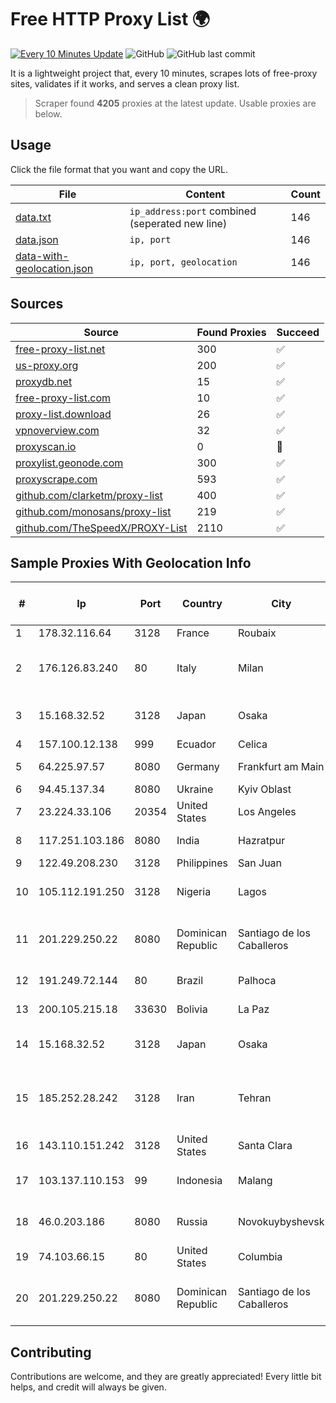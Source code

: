 
# Free HTTP Proxy List 🌍

[![Every 10 Minutes Update](https://github.com/mertguvencli/http-proxy-list/actions/workflows/main.yml/badge.svg?branch=main)](https://github.com/mertguvencli/http-proxy-list/actions/workflows/main.yml)
![GitHub](https://img.shields.io/github/license/mertguvencli/http-proxy-list)
![GitHub last commit](https://img.shields.io/github/last-commit/mertguvencli/http-proxy-list)

It is a lightweight project that, every 10 minutes, scrapes lots of free-proxy sites, validates if it works, and serves a clean proxy list.


> Scraper found **4205** proxies at the latest update. Usable proxies are below.

## Usage

Click the file format that you want and copy the URL.


|File|Content|Count|
|----|-------|-----|
|[data.txt](https://raw.githubusercontent.com/mertguvencli/http-proxy-list/main/proxy-list/data.txt)|`ip_address:port` combined (seperated new line)|146|
|[data.json](https://raw.githubusercontent.com/mertguvencli/http-proxy-list/main/proxy-list/data.json)|`ip, port`|146|
|[data-with-geolocation.json](https://raw.githubusercontent.com/mertguvencli/http-proxy-list/main/proxy-list/data-with-geolocation.json)|`ip, port, geolocation`|146|

## Sources

|Source|Found Proxies|Succeed|
|------|-------------|-------|
|[free-proxy-list.net](https://free-proxy-list.net)|300|✅|
|[us-proxy.org](https://www.us-proxy.org)|200|✅|
|[proxydb.net](http://proxydb.net)|15|✅|
|[free-proxy-list.com](https://free-proxy-list.com/?page=&port=&type%5B%5D=http&type%5B%5D=https&up_time=0&search=Search)|10|✅|
|[proxy-list.download](https://www.proxy-list.download/HTTP)|26|✅|
|[vpnoverview.com](https://vpnoverview.com/privacy/anonymous-browsing/free-proxy-servers)|32|✅|
|[proxyscan.io](https://www.proxyscan.io)|0|🚫|
|[proxylist.geonode.com](https://proxylist.geonode.com/api/proxy-list?limit=300&page=1&sort_by=lastChecked&sort_type=desc&protocols=http,https)|300|✅|
|[proxyscrape.com](https://api.proxyscrape.com/v2/?request=displayproxies&protocol=http&timeout=10000&country=all&ssl=all&anonymity=all)|593|✅|
|[github.com/clarketm/proxy-list](https://raw.githubusercontent.com/clarketm/proxy-list/master/proxy-list-raw.txt)|400|✅|
|[github.com/monosans/proxy-list](https://raw.githubusercontent.com/monosans/proxy-list/main/proxies/http.txt)|219|✅|
|[github.com/TheSpeedX/PROXY-List](https://raw.githubusercontent.com/TheSpeedX/PROXY-List/master/http.txt)|2110|✅|


## Sample Proxies With Geolocation Info

|#|Ip|Port|Country|City|Internet Service Provider|
|-|--|----|-------|----|-------------------------|
|1|178.32.116.64|3128|France|Roubaix|OVH SAS|
|2|176.126.83.240|80|Italy|Milan|Seflow S.N.C. Di Marco Brame' & C.|
|3|15.168.32.52|3128|Japan|Osaka|Amazon Technologies Inc.|
|4|157.100.12.138|999|Ecuador|Celica|Telconet S.A|
|5|64.225.97.57|8080|Germany|Frankfurt am Main|DigitalOcean, LLC|
|6|94.45.137.34|8080|Ukraine|Kyiv Oblast|Kievline LLC|
|7|23.224.33.106|20354|United States|Los Angeles|Cnservers LLC|
|8|117.251.103.186|8080|India|Hazratpur|BSNL Internet|
|9|122.49.208.230|3128|Philippines|San Juan|WifiCity, Inc|
|10|105.112.191.250|3128|Nigeria|Lagos|Airtel Networks Limited|
|11|201.229.250.22|8080|Dominican Republic|Santiago de los Caballeros|Compañía Dominicana de Teléfonos S. A.|
|12|191.249.72.144|80|Brazil|Palhoca|TELEFÔNICA BRASIL S.A|
|13|200.105.215.18|33630|Bolivia|La Paz|AXS Bolivia S. A.|
|14|15.168.32.52|3128|Japan|Osaka|Amazon Technologies Inc.|
|15|185.252.28.242|3128|Iran|Tehran|Shabakeh Ertebatat Artak Towseeh LTD|
|16|143.110.151.242|3128|United States|Santa Clara|DigitalOcean, LLC|
|17|103.137.110.153|99|Indonesia|Malang|PT. Capoeng Digital Nusantara|
|18|46.0.203.186|8080|Russia|Novokuybyshevsk|JSC "ER-Telecom Holding"|
|19|74.103.66.15|80|United States|Columbia|Verizon Business|
|20|201.229.250.22|8080|Dominican Republic|Santiago de los Caballeros|Compañía Dominicana de Teléfonos S. A.|



## Contributing

Contributions are welcome, and they are greatly appreciated! Every
little bit helps, and credit will always be given.

